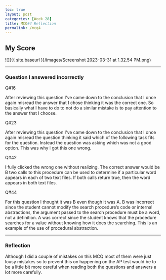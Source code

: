 ```yaml
---
toc: true
layout: post
categories: [Week 28]
title: MCQ#4 Reflection 
permalink: /mcq4
---
```


## My Score

![]({{ site.baseurl }}/images/Screenshot 2023-03-31 at 1.32.54 PM.png)

---

### Question I answered incorrectly

Q#16

After reviewing this question I've came down to the conclusion that I once again misread the answer that I chose thinking it was the correct one. So basically what I have to do to not do a similar mistake is to pay attention to the answer that I choose.

Q#23

After reviewing this question I've came down to the conclusion that I once again misread the question thinking it said which of the following task fits for the question. Instead the question was asking which was not a good option. This was why I got this one wrong.

Q#42

I fully clicked the wrong one without realizing. The correct answer would be B two calls to this procedure can be used to determine if a particular word appears in each of two text files. If both calls return true, then the word appears in both text files.

Q#44

For this question I thought it was B even though it was A. B was incorrect since the student cannot modify the search procedure’s code or internal abstractions, the argument passed to the search procedure must be a word, not a definition. A was correct since the student knows that the procedure searches for a value without knowing how it does the searching. This is an example of the use of procedural abstraction.

--- 

### Reflection 

Although I did a couple of mistakes on this MCQ most of them were just lousy mistakes so to prevent this on happening on the AP test would be to be a little bit more careful when reading both the questions and answers a lot more carefully.